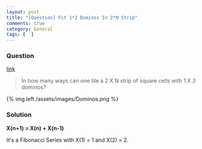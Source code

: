 ```yaml
---
layout: post
title: "[Question] Fit 1*2 Dominos In 2*N Strip"
comments: true
category: General
tags: [  ]
---
```


### Question 

[link](http://tech-queries.blogspot.sg/2011/07/fit-12-dominos-in-2n-strip.html)

> In how many ways can one tile a 2 X N strip of square cells with 1 X 2 dominos?

{% img left /assets/images/Dominos.png %}

### Solution

__X(n+1) = X(n) + X(n-1)__

It's a Fibonacci Series with X(1) = 1 and X(2) = 2.
